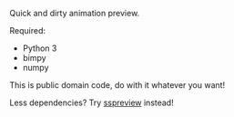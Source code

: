 Quick and dirty animation preview.

Required:

 - Python 3
 - bimpy
 - numpy

This is public domain code, do with it whatever you want!

Less dependencies? Try [sspreview](https://git.usebox.net/sspreview/about/) instead!
